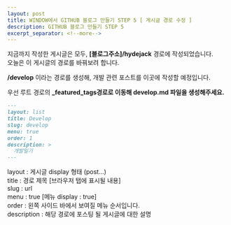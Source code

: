 ```yaml
---
layout: post
title: WINDOW에서 GITHUB 블로그 만들기 STEP 5 [ 게시글 경로 수정 ]
description: GITHUB 블로그 만들기 STEP 5
excerpt_separator: <!--more-->
---
```


지금까지 작성한 게시글은 모두, **[블로그주소]/hydejack** 경로에 작성되었습니다.  
오늘은 이 게시글의 경로를 바꿔보려 합니다.  

**/develop** 이라는 경로를 생성해, 개발 관련 포스트를 이곳에 작성할 예정입니다.  

우선 루트 경로의 **_featured_tags경로로 이동해 develop.md 파일을 생성해주세요.**
~~~develop.md
---
layout: list
title: Develop
slug: develop
menu: true
order: 1
description: >
  개발일기
---
~~~

layout : 게시글 display 형태 (post...)  
title : 경로 제목 [브라우저 탭에 표시될 내용]  
slug : url  
menu : true [메뉴 display : true]  
order : 왼쪽 사이드 바에서 보여질 메뉴 순서입니다.  
description : 해당 경로에 포스팅 될 게시글에 대한 설명  
